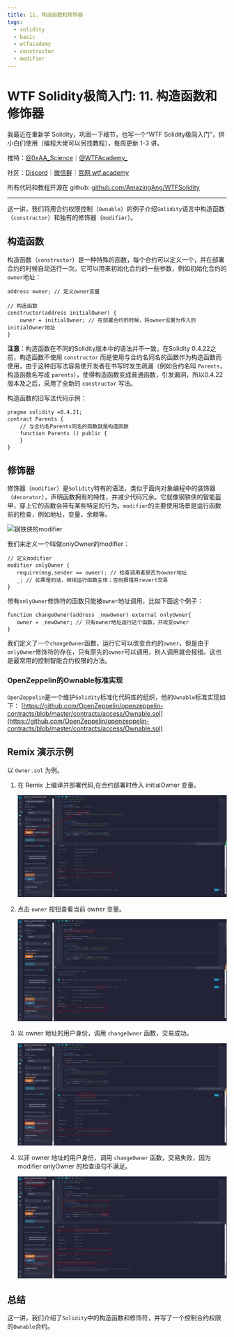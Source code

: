 ```yaml
---
title: 11. 构造函数和修饰器
tags:
  - solidity
  - basic
  - wtfacademy
  - constructor
  - modifier
---
```


# WTF Solidity极简入门: 11. 构造函数和修饰器

我最近在重新学 Solidity，巩固一下细节，也写一个“WTF Solidity极简入门”，供小白们使用（编程大佬可以另找教程），每周更新 1-3 讲。

推特：[@0xAA_Science](https://twitter.com/0xAA_Science)｜[@WTFAcademy_](https://twitter.com/WTFAcademy_)

社区：[Discord](https://discord.gg/5akcruXrsk)｜[微信群](https://docs.google.com/forms/d/e/1FAIpQLSe4KGT8Sh6sJ7hedQRuIYirOoZK_85miz3dw7vA1-YjodgJ-A/viewform?usp=sf_link)｜[官网 wtf.academy](https://wtf.academy)

所有代码和教程开源在 github: [github.com/AmazingAng/WTFSolidity](https://github.com/AmazingAng/WTFSolidity)

---

这一讲，我们将用合约权限控制（`Ownable`）的例子介绍`Solidity`语言中构造函数（`constructor`）和独有的修饰器（`modifier`）。

## 构造函数

构造函数（`constructor`）是一种特殊的函数，每个合约可以定义一个，并在部署合约的时候自动运行一次。它可以用来初始化合约的一些参数，例如初始化合约的`owner`地址：

```solidity
address owner; // 定义owner变量

// 构造函数
constructor(address initialOwner) {
    owner = initialOwner; // 在部署合约的时候，将owner设置为传入的initialOwner地址
}
```

**注意**：构造函数在不同的Solidity版本中的语法并不一致，在Solidity 0.4.22之前，构造函数不使用 `constructor` 而是使用与合约名同名的函数作为构造函数而使用，由于这种旧写法容易使开发者在书写时发生疏漏（例如合约名叫 `Parents`，构造函数名写成 `parents`），使得构造函数变成普通函数，引发漏洞，所以0.4.22版本及之后，采用了全新的 `constructor` 写法。

构造函数的旧写法代码示例：

```solidity
pragma solidity =0.4.21;
contract Parents {
    // 与合约名Parents同名的函数就是构造函数
    function Parents () public {
    }
}
```

## 修饰器

修饰器（`modifier`）是`Solidity`特有的语法，类似于面向对象编程中的装饰器（`decorator`），声明函数拥有的特性，并减少代码冗余。它就像钢铁侠的智能盔甲，穿上它的函数会带有某些特定的行为。`modifier`的主要使用场景是运行函数前的检查，例如地址，变量，余额等。

![钢铁侠的modifier](https://images.mirror-media.xyz/publication-images/nVwXsOVmrYu8rqvKKPMpg.jpg?height=630&width=1200)

我们来定义一个叫做onlyOwner的modifier：

```solidity
// 定义modifier
modifier onlyOwner {
   require(msg.sender == owner); // 检查调用者是否为owner地址
   _; // 如果是的话，继续运行函数主体；否则报错并revert交易
}
```

带有`onlyOwner`修饰符的函数只能被`owner`地址调用，比如下面这个例子：

```solidity
function changeOwner(address _newOwner) external onlyOwner{
   owner = _newOwner; // 只有owner地址运行这个函数，并改变owner
}
```

我们定义了一个`changeOwner`函数，运行它可以改变合约的`owner`，但是由于`onlyOwner`修饰符的存在，只有原先的`owner`可以调用，别人调用就会报错。这也是最常用的控制智能合约权限的方法。

### OpenZeppelin的Ownable标准实现

`OpenZeppelin`是一个维护`Solidity`标准化代码库的组织，他的`Ownable`标准实现如下：
[https://github.com/OpenZeppelin/openzeppelin-contracts/blob/master/contracts/access/Ownable.sol](https://github.com/OpenZeppelin/openzeppelin-contracts/blob/master/contracts/access/Ownable.sol)

## Remix 演示示例

以 `Owner.sol` 为例。

1. 在 Remix 上编译并部署代码,在合约部署时传入 initialOwner 变量。

    ![11-1](./img/11-1.jpg)
2. 点击 `owner` 按钮查看当前 owner 变量。

    ![11-2](./img/11-2.jpg)
3. 以 owner 地址的用户身份，调用 `changeOwner` 函数，交易成功。

    ![11-3](./img/11-3.jpg)
4. 以非 owner 地址的用户身份，调用 `changeOwner` 函数，交易失败，因为modifier onlyOwner 的检查语句不满足。

    ![11-4](./img/11-4.jpg)

## 总结

这一讲，我们介绍了`Solidity`中的构造函数和修饰符，并写了一个控制合约权限的`Ownable`合约。
